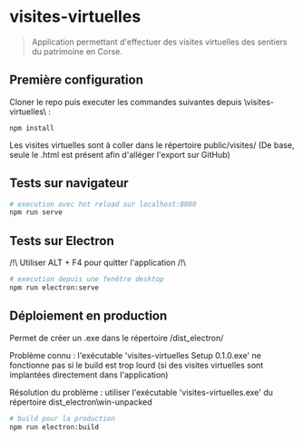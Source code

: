 # visites-virtuelles

> Application permettant d'effectuer des visites virtuelles des sentiers du patrimoine en Corse.

<!-- ![Demo screenshot](demo.png) -->

## Première configuration
Cloner le repo puis executer les commandes suivantes depuis \visites-virtuelles\ :

```
npm install
```

Les visites virtuelles sont à coller dans le répertoire public/visites/ (De base, seule le .html est présent afin d'alléger l'export sur GitHub)

## Tests sur navigateur

```bash
# execution avec hot reload sur localhost:8080
npm run serve
```

## Tests sur Electron

/!\ Utiliser ALT + F4 pour quitter l'application /!\

```sh
# execution depuis une fenêtre desktop
npm run electron:serve
```

## Déploiement en production

Permet de créer un .exe dans le répertoire /dist_electron/

Problème connu : l'exécutable 'visites-virtuelles Setup 0.1.0.exe' ne fonctionne pas si le build est trop lourd (si des visites virtuelles sont implantées directement dans l'application)

Résolution du problème : utiliser l'exécutable 'visites-virtuelles.exe' du répertoire dist_electron\win-unpacked

```sh
# build pour la production
npm run electron:build
```